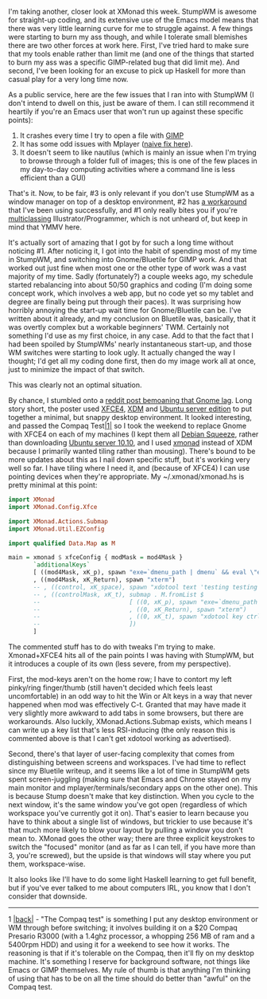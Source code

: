 I'm taking another, closer look at XMonad this week. StumpWM is awesome for straight-up coding, and its extensive use of the Emacs model means that there was very little learning curve for me to struggle against. A few things were starting to burn my ass though, and while I tolerate small blemishes there are two other forces at work here. First, I've tried hard to make sure that my tools enable rather than limit me (and one of the things that started to burn my ass was a specific GIMP-related bug that did limit me). And second, I've been looking for an excuse to pick up Haskell for more than casual play for a very long time now.

As a public service, here are the few issues that I ran into with StumpWM (I don't intend to dwell on this, just be aware of them. I can still recommend it heartily if you're an Emacs user that won't run up against these specific points):


1.   It crashes every time I try to open a file with [GIMP](http://www.gimp.org/)
1.   It has some odd issues with Mplayer ([naive fix here](http://www.mail-archive.com/stumpwm-devel@nongnu.org/msg01671.html)).
1.   It doesn't seem to like nautilus (which is mainly an issue when I'm trying to browse through a folder full of images; this is one of the few places in my day-to-day computing activities where a command line is less efficient than a GUI) 


That's it. Now, to be fair, #3 is only relevant if you don't use StumpWM as a window manager on top of a desktop environment, #2 has [a workaround](http://www.mail-archive.com/stumpwm-devel@nongnu.org/msg01671.html) that I've been using successfully, and #1 only really bites you if you're [multiclassing](http://www.d20srd.org/srd/classes/multiclass.htm) Illustrator/Programmer, which is not unheard of, but keep in mind that YMMV here.

It's actually sort of amazing that I got by for such a long time without noticing #1. After noticing it, I got into the habit of spending most of my time in StumpWM, and switching into Gnome/Bluetile for GIMP work. And that worked out just fine when most one or the other type of work was a vast majority of my time. Sadly (fortunately?) a couple weeks ago, my schedule started rebalancing into about 50/50 graphics and coding (I'm doing some concept work, which involves a web app, but no code yet so my tablet and degree are finally being put through their paces). It was surprising how horribly annoying the start-up wait time for Gnome/Bluetile can be. I've written about it already, and my conclusion on Bluetile was, basically, that it was overtly complex but a workable beginners' TWM. Certainly not something I'd use as my first choice, in any case. Add to that the fact that I had been spoiled by StumpWMs' nearly instantaneous start-up, and those WM switches were starting to look ugly. It actually changed the way I thought; I'd get all my coding done first, then do my image work all at once, just to minimize the impact of that switch.

This was clearly not an optimal situation.

By chance, I stumbled onto a [reddit post bemoaning that Gnome lag](http://www.reddit.com/r/linux/comments/f5cdo/). Long story short, the poster used [XFCE4](http://www.xfce.org/), [XDM](http://en.wikipedia.org/wiki/XDM_(display_manager)) and [Ubuntu server edition](http://www.ubuntu.com/server) to put together a minimal, but snappy desktop environment. It looked interesting, and passed the Compaq Test<a name="xmonadUpClosen1"></a>[|1|](#xmonadUpClosef1) so I took the weekend to replace Gnome with XFCE4 on each of my machines (I kept them all [Debian Squeeze](http://www.debian.org/devel/debian-installer/), rather than downloading [Ubuntu server 10.10](http://www.ubuntu.com/server/get-ubuntu/download), and I used [xmonad](http://www.haskell.org/haskellwiki/Xmonad/Using_xmonad_in_XFCE#Configuring_XMonad_to_work_with_Xfce) instead of XDM because I primarily wanted tiling rather than mousing). There's bound to be more updates about this as I nail down specific stuff, but it's working very well so far. I have tiling where I need it, and (because of XFCE4) I can use pointing devices when they're appropriate. My ~/.xmonad/xmonad.hs is pretty minimal at this point:

```haskell
import XMonad
import XMonad.Config.Xfce

import XMonad.Actions.Submap
import XMonad.Util.EZConfig

import qualified Data.Map as M

main = xmonad $ xfceConfig { modMask = mod4Mask }
       `additionalKeys`
       [ ((mod4Mask, xK_p), spawn "exe=`dmenu_path | dmenu` && eval \"exec $exe\"")
       , ((mod4Mask, xK_Return), spawn "xterm")
       -- , ((control, xK_space), spawn "xdotool text 'testing testing'")
       -- , ((controlMask, xK_t), submap . M.fromList $
       --                         [ ((0, xK_p), spawn "exe=`dmenu_path | dmenu` && eval \"exec $exe\"")
       --                         , ((0, xK_Return), spawn "xterm")
       --                         , ((0, xK_t), spawn "xdotool key ctrl+t")
       --                         ])
       ]
```

The commented stuff has to do with tweaks I'm trying to make. Xmonad+XFCE4 hits all of the pain points I was having with StumpWM, but it introduces a couple of its own (less severe, from my perspective).

First, the mod-keys aren't on the home row; I have to contort my left pinky/ring finger/thumb (still haven't decided which feels least uncomfortable) in an odd way to hit the Win or Alt keys in a way that never happened when mod was effectively C-t. Granted that may have made it very slightly more awkward to add tabs in some browsers, but there are workarounds. Also luckily, XMonad.Actions.Submap exists, which means I can write up a key list that's less RSI-inducing (the only reason this is commented above is that I can't get xdotool working as advertised).

Second, there's that layer of user-facing complexity that comes from distinguishing between screens and workspaces. I've had time to reflect since my Bluetile writeup, and it seems like a lot of time in StumpWM gets spent screen-juggling (making sure that Emacs and Chrome stayed on my main monitor and mplayer/terminals/secondary apps on the other one). This is because Stump doesn't make that key distinction. When you cycle to the next window, it's the same window you've got open (regardless of which workspace you've currently got it on). That's easier to learn because you have to think about a single list of windows, but trickier to use because it's that much more likely to blow your layout by pulling a window you don't mean to. XMonad goes the other way; there are three explicit keystrokes to switch the "focused" monitor (and as far as I can tell, if you have more than 3, you're screwed), but the upside is that windows will stay where you put them, workspace-wise.

It also looks like I'll have to do some light Haskell learning to get full benefit, but if you've ever talked to me about computers IRL, you know that I don't consider that downside.

* * *

1 <a name="xmonadUpClosef1"></a>[|back|](#xmonadUpClosen1) - "The Compaq test" is something I put any desktop environment or WM through before switching; it involves building it on a $20 Compaq Presario R3000 (with a 1.4ghz processor, a whopping 256 MB of ram and a 5400rpm HDD) and using it for a weekend to see how it works. The reasoning is that if it's tolerable on the Compaq, then it'll fly on my desktop machine. It's something I reserve for background software, not things like Emacs or GIMP themselves. My rule of thumb is that anything I'm thinking of using that has to be on all the time should do better than "awful" on the Compaq test.

